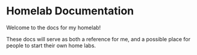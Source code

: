 # Homelab Documentation

Welcome to the docs for my homelab!

These docs will serve as both a reference for me, and a possible place for people to start their own home labs.
